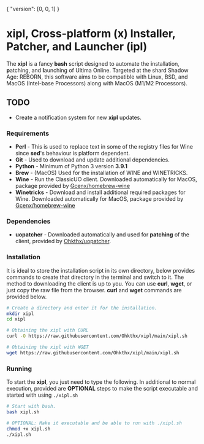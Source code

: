 { "version": [0, 0, 1] }

# xipl, Cross-platform (x) Installer, Patcher, and Launcher (ipl)

The **xipl** is a fancy **bash** script designed to automate the **i**nstallation, **p**atching, and **l**aunching of Ultima Online. Targeted at the shard Shadow Age: REBORN, this software aims to be compatible with Linux, BSD, and MacOS (Intel-base Processors) along with MacOS (M1/M2 Processors).

## TODO
- Create a notification system for new **xipl** updates.

### Requirements

- **Perl** - This is used to replace text in some of the registry files for Wine since **sed**'s behaviour is platform dependent.
- **Git** - Used to download and update additional dependencies.
- **Python** - Minimum of Python 3 version __**3.9.1**__
- **Brew** - (MacOS) Used for the installation of WINE and WINETRICKS.
- **Wine** - Run the ClassicUO client. Downloaded automatically for MacOS, package provided by [Gcenx/homebrew-wine](https://github.com/Gcenx/homebrew-wine)
- **Winetricks** - Download and install additional required packages for Wine. Downloaded automatically for MacOS, package provided by [Gcenx/homebrew-wine](https://github.com/Gcenx/homebrew-wine)

### Dependencies

- **uopatcher** - Downloaded automatically and used for **patching** of the client, provided by [Ohkthx/uopatcher](https://github.com/ohkthx/uopatcher).

### Installation

It is ideal to store the installation script in its own directory, below provides commands to create that directory in the terminal and switch to it. The method to downloading the client is up to you. You can use **curl**, **wget**, or just copy the raw file from the browser. **curl** and **wget** commands are provided below.

```bash
# Create a directory and enter it for the installation.
mkdir xipl
cd xipl

# Obtaining the xipl with CURL
curl -O https://raw.githubusercontent.com/Ohkthx/xipl/main/xipl.sh

# Obtaining the xipl with WGET
wget https://raw.githubusercontent.com/Ohkthx/xipl/main/xipl.sh

```

### Running

To start the **xipl**, you just need to type the following. In additional to normal execution, provided are **OPTIONAL** steps to make the script executable and started with using `./xipl.sh`
```bash
# Start with bash.
bash xipl.sh

# OPTIONAL: Make it executable and be able to run with ./xipl.sh
chmod +x xipl.sh
./xipl.sh
```
